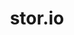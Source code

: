 ---
layout: page
title: stor.io
description: A minimalistic social-media story templating app
img: /assets/img/storio.png
redirect: https://play.google.com/store/apps/details?id=com.stor.io&hl=en_IN
importance: 3
---